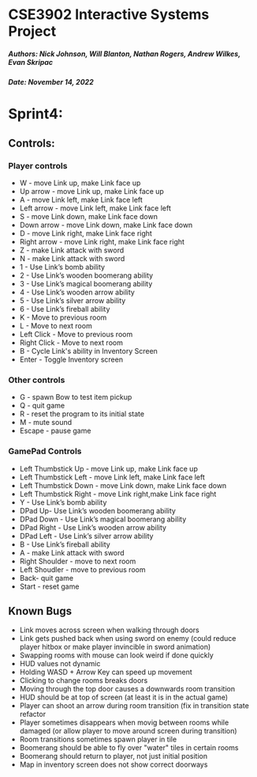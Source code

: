 # CSE3902 Interactive Systems Project
##### Authors: Nick Johnson, Will Blanton, Nathan Rogers, Andrew Wilkes, Evan Skripac
##### Date: November 14, 2022

# Sprint4:

## Controls:
### Player controls
* W - move Link up, make Link face up
* Up arrow - move Link up, make Link face up
* A - move Link left, make Link face left
* Left arrow - move Link left, make Link face left
* S - move Link down, make Link face down
* Down arrow - move Link down, make Link face down
* D - move Link right, make Link face right
* Right arrow - move Link right, make Link face right
* Z - make Link attack with sword
* N - make Link attack with sword
* 1 - Use Link’s bomb ability
* 2 - Use Link’s wooden boomerang ability
* 3 - Use Link’s magical boomerang ability
* 4 - Use Link’s wooden arrow ability
* 5 - Use Link’s silver arrow ability
* 6 - Use Link’s fireball ability
* K - Move to previous room
* L - Move to next room
* Left Click - Move to previous room
* Right Click - Move to next room
* B - Cycle Link's ability in Inventory Screen
* Enter - Toggle Inventory screen

### Other controls
* G - spawn Bow to test item pickup
* Q - quit game
* R - reset the program to its initial state
* M - mute sound
* Escape - pause game

### GamePad Controls
* Left Thumbstick Up - move Link up, make Link face up
* Left Thumbstick Left - move Link left, make Link face left
* Left Thumbstick Down - move Link down, make Link face down
* Left Thumbstick Right - move Link right,make Link face right
* Y - Use Link’s bomb ability
* DPad Up- Use Link’s wooden boomerang ability
* DPad Down - Use Link’s magical boomerang ability
* DPad Right - Use Link’s wooden arrow ability
* DPad Left - Use Link’s silver arrow ability
* B - Use Link’s fireball ability
* A - make Link attack with sword
* Right Shoulder - move to next room
* Left Shoudler - move to previous room
* Back- quit game
* Start - reset game

## Known Bugs
* Link moves across screen when walking through doors
* Link gets pushed back when using sword on enemy (could reduce player hitbox or make player invincible in sword animation)
* Swapping rooms with mouse can look weird if done quickly
* HUD values not dynamic
* Holding WASD + Arrow Key can speed up movement
* Clicking to change rooms breaks doors
* Moving through the top door causes a downwards room transition
* HUD should be at top of screen (at least it is in the actual game)
* Player can shoot an arrow during room transition (fix in transition state refactor
* Player sometimes disappears when movig between rooms while damaged (or allow player to move around screen during transition)
* Room transitions sometimes spawn player in tile
* Boomerang should be able to fly over "water" tiles in certain rooms
* Boomerang should return to player, not just initial position
* Map in inventory screen does not show correct doorways
